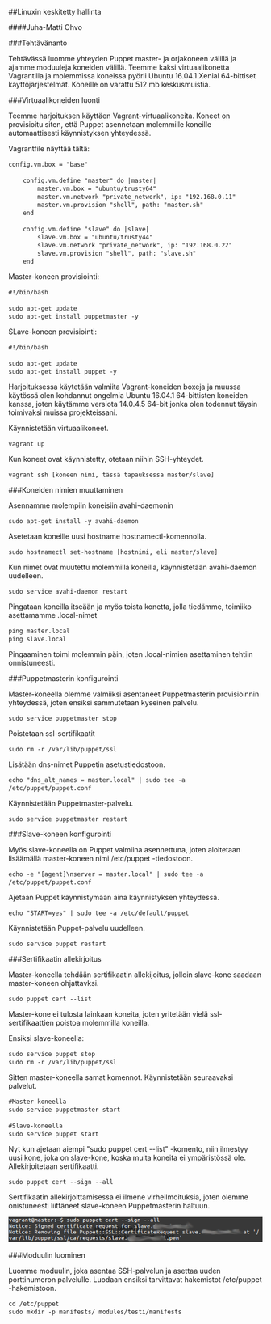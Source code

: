 ##Linuxin keskitetty hallinta

####Juha-Matti Ohvo

###Tehtävänanto

Tehtävässä luomme yhteyden Puppet master- ja orjakoneen välillä ja ajamme moduuleja koneiden 
välillä. Teemme kaksi virtuaalikonetta Vagrantilla ja molemmissa koneissa pyörii Ubuntu 16.04.1 
Xenial 64-bittiset käyttöjärjestelmät. Koneille on varattu 512 mb keskusmuistia.


###Virtuaalikoneiden luonti

Teemme harjoituksen käyttäen Vagrant-virtuaalikoneita. Koneet on provisioitu siten, että 
Puppet asennetaan molemmille koneille automaattisesti käynnistyksen yhteydessä.
	
Vagrantfile näyttää tältä:

	config.vm.box = "base"

		config.vm.define "master" do |master|
			master.vm.box = "ubuntu/trusty64"
			master.vm.network "private_network", ip: "192.168.0.11"
			master.vm.provision "shell", path: "master.sh"
		end

		config.vm.define "slave" do |slave|
			slave.vm.box = "ubuntu/trusty44"
			slave.vm.network "private_network", ip: "192.168.0.22"
			slave.vm.provision "shell", path: "slave.sh"
		end	

Master-koneen provisiointi:

	#!/bin/bash

	sudo apt-get update
	sudo apt-get install puppetmaster -y

SLave-koneen provisiointi:

	#!/bin/bash

	sudo apt-get update
	sudo apt-get install puppet -y

Harjoituksessa käytetään valmiita Vagrant-koneiden boxeja ja muussa käytössä olen kohdannut ongelmia Ubuntu 16.04.1 64-bittisten koneiden kanssa, joten käytämme versiota 14.0.4.5 64-bit jonka olen todennut täysin toimivaksi muissa projekteissani.

Käynnistetään virtuaalikoneet.

	vagrant up

Kun koneet ovat käynnistetty, otetaan niihin SSH-yhteydet.

	vagrant ssh [koneen nimi, tässä tapauksessa master/slave]


###Koneiden nimien muuttaminen

Asennamme molempiin koneisiin avahi-daemonin

	sudo apt-get install -y avahi-daemon

Asetetaan koneille uusi hostname hostnamectl-komennolla.

	sudo hostnamectl set-hostname [hostnimi, eli master/slave]

Kun nimet ovat muutettu molemmilla koneilla, käynnistetään avahi-daemon uudelleen.

	sudo service avahi-daemon restart

Pingataan koneilla itseään ja myös toista konetta, jolla tiedämme, toimiiko asettamamme .local-nimet

	ping master.local
	ping slave.local

Pingaaminen toimi molemmin päin, joten .local-nimien asettaminen tehtiin onnistuneesti.



###Puppetmasterin konfigurointi

Master-koneella olemme valmiiksi asentaneet Puppetmasterin provisioinnin yhteydessä, joten ensiksi 
sammutetaan kyseinen palvelu.

	sudo service puppetmaster stop

Poistetaan ssl-sertifikaatit

	sudo rm -r /var/lib/puppet/ssl

Lisätään dns-nimet Puppetin asetustiedostoon.

	echo "dns_alt_names = master.local" | sudo tee -a /etc/puppet/puppet.conf

Käynnistetään Puppetmaster-palvelu.

	sudo service puppetmaster restart



###Slave-koneen konfigurointi

Myös slave-koneella on Puppet valmiina asennettuna, joten aloitetaan lisäämällä master-koneen nimi 
/etc/puppet -tiedostoon.

	echo -e "[agent]\nserver = master.local" | sudo tee -a /etc/puppet/puppet.conf

Ajetaan Puppet käynnistymään aina käynnistyksen yhteydessä.

	echo "START=yes" | sudo tee -a /etc/default/puppet

Käynnistetään Puppet-palvelu uudelleen.

	sudo service puppet restart



###Sertifikaatin allekirjoitus

Master-koneella tehdään sertifikaatin allekijoitus, jolloin slave-kone saadaan master-koneen 
ohjattavksi.

	sudo puppet cert --list

Master-kone ei tulosta lainkaan koneita, joten yritetään vielä ssl-sertifikaattien poistoa 
molemmilla koneilla.

Ensiksi slave-koneella:

	sudo service puppet stop
	sudo rm -r /var/lib/puppet/ssl

Sitten master-koneella samat komennot. Käynnistetään seuraavaksi palvelut.

	#Master koneella
	sudo service puppetmaster start

	#Slave-koneella
	sudo service puppet start

Nyt kun ajetaan aiempi "sudo puppet cert --list" -komento, niin ilmestyy uusi kone, joka on 
slave-kone, koska muita koneita ei ympäristössä ole. Allekirjoitetaan sertifikaatti.

	sudo puppet cert --sign --all

Sertifikaatin allekirjoittamisessa ei ilmene virheilmoituksia, joten olemme onistuneesti liittäneet 
slave-koneen Puppetmasterin haltuun.

![certkuva](./linux2_2.png)



###Moduulin luominen

Luomme moduulin, joka asentaa SSH-palvelun ja asettaa uuden porttinumeron palvelulle. Luodaan 
ensiksi tarvittavat hakemistot /etc/puppet -hakemistoon.

	cd /etc/puppet
	sudo mkdir -p manifests/ modules/testi/manifests

